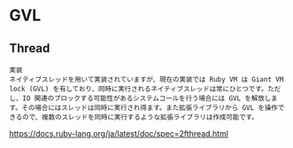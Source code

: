 # GVL

## Thread
```
実装
ネイティブスレッドを用いて実装されていますが、現在の実装では Ruby VM は Giant VM lock (GVL) を有しており、同時に実行されるネイティブスレッドは常にひとつです。ただし、IO 関連のブロックする可能性があるシステムコールを行う場合には GVL を解放します。その場合にはスレッドは同時に実行され得ます。また拡張ライブラリから GVL を操作できるので、複数のスレッドを同時に実行するような拡張ライブラリは作成可能です。
```
https://docs.ruby-lang.org/ja/latest/doc/spec=2fthread.html